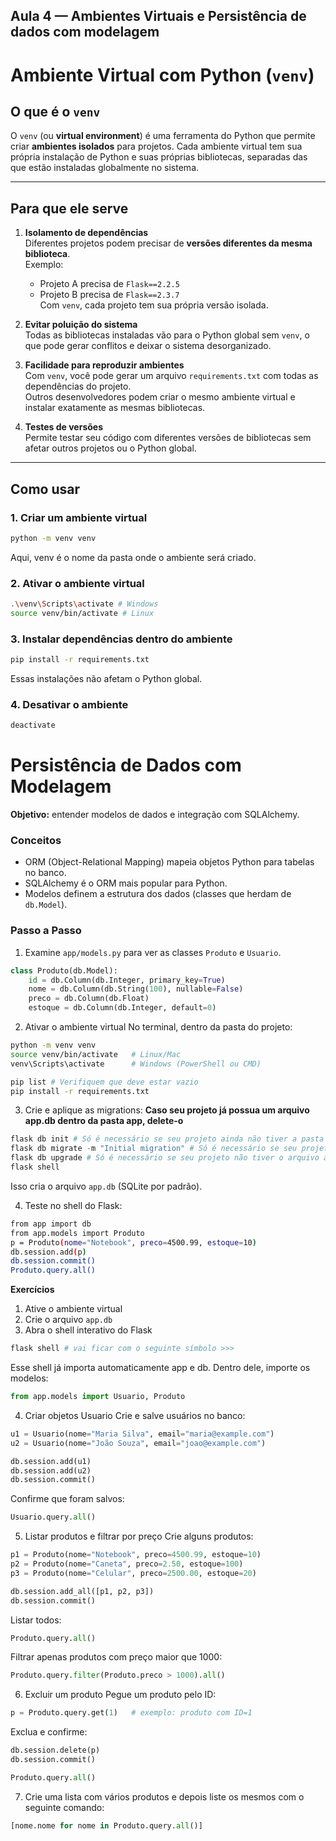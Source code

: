 ## Aula 4 — Ambientes Virtuais e Persistência de dados com modelagem

# Ambiente Virtual com Python (`venv`)

## O que é o `venv`

O `venv` (ou **virtual environment**) é uma ferramenta do Python que permite criar **ambientes isolados** para projetos. Cada ambiente virtual tem sua própria instalação de Python e suas próprias bibliotecas, separadas das que estão instaladas globalmente no sistema.

---

## Para que ele serve

1. **Isolamento de dependências**  
   Diferentes projetos podem precisar de **versões diferentes da mesma biblioteca**.  
   Exemplo:  
   - Projeto A precisa de `Flask==2.2.5`  
   - Projeto B precisa de `Flask==2.3.7`  
   Com `venv`, cada projeto tem sua própria versão isolada.

2. **Evitar poluição do sistema**  
   Todas as bibliotecas instaladas vão para o Python global sem `venv`, o que pode gerar conflitos e deixar o sistema desorganizado.

3. **Facilidade para reproduzir ambientes**  
   Com `venv`, você pode gerar um arquivo `requirements.txt` com todas as dependências do projeto.  
   Outros desenvolvedores podem criar o mesmo ambiente virtual e instalar exatamente as mesmas bibliotecas.

4. **Testes de versões**  
   Permite testar seu código com diferentes versões de bibliotecas sem afetar outros projetos ou o Python global.

---

## Como usar

### 1. Criar um ambiente virtual
```bash
python -m venv venv
```

Aqui, venv é o nome da pasta onde o ambiente será criado.

### 2. Ativar o ambiente virtual
```bash
.\venv\Scripts\activate # Windows
source venv/bin/activate # Linux
```

### 3. Instalar dependências dentro do ambiente
```bash
pip install -r requirements.txt
```
Essas instalações não afetam o Python global.

### 4. Desativar o ambiente
```bash
deactivate
```

# Persistência de Dados com Modelagem

**Objetivo:** entender modelos de dados e integração com SQLAlchemy.

### Conceitos
- ORM (Object-Relational Mapping) mapeia objetos Python para tabelas no banco.
- SQLAlchemy é o ORM mais popular para Python.
- Modelos definem a estrutura dos dados (classes que herdam de `db.Model`).

### Passo a Passo
1. Examine `app/models.py` para ver as classes `Produto` e `Usuario`.
```python
class Produto(db.Model):
    id = db.Column(db.Integer, primary_key=True)
    nome = db.Column(db.String(100), nullable=False)
    preco = db.Column(db.Float)
    estoque = db.Column(db.Integer, default=0)
```

2. Ativar o ambiente virtual
No terminal, dentro da pasta do projeto:
```bash
python -m venv venv
source venv/bin/activate   # Linux/Mac
venv\Scripts\activate      # Windows (PowerShell ou CMD)

pip list # Verifiquem que deve estar vazio
pip install -r requirements.txt
```

3. Crie e aplique as migrations:
**Caso seu projeto já possua um arquivo app.db dentro da pasta app, delete-o**
```python
flask db init # Só é necessário se seu projeto ainda não tiver a pasta migrations
flask db migrate -m "Initial migration" # Só é necessário se seu projeto não tiver o arquivo app.db
flask db upgrade # Só é necessário se seu projeto não tiver o arquivo app.db
flask shell
```
Isso cria o arquivo `app.db` (SQLite por padrão).

4. Teste no shell do Flask:
```bash
from app import db
from app.models import Produto
p = Produto(nome="Notebook", preco=4500.99, estoque=10)
db.session.add(p)
db.session.commit()
Produto.query.all()
```

**Exercícios**
1. Ative o ambiente virtual
2. Crie o arquivo `app.db`
3. Abra o shell interativo do Flask
```bash
flask shell # vai ficar com o seguinte símbolo >>>
```
Esse shell já importa automaticamente app e db.
Dentro dele, importe os modelos:
```python
from app.models import Usuario, Produto
```

4. Criar objetos Usuario
Crie e salve usuários no banco:
```python
u1 = Usuario(nome="Maria Silva", email="maria@example.com")
u2 = Usuario(nome="João Souza", email="joao@example.com")

db.session.add(u1)
db.session.add(u2)
db.session.commit()
```

Confirme que foram salvos:
```python
Usuario.query.all()
```

5. Listar produtos e filtrar por preço
Crie alguns produtos:
```python
p1 = Produto(nome="Notebook", preco=4500.99, estoque=10)
p2 = Produto(nome="Caneta", preco=2.50, estoque=100)
p3 = Produto(nome="Celular", preco=2500.00, estoque=20)

db.session.add_all([p1, p2, p3])
db.session.commit()
```

Listar todos:
```python
Produto.query.all()
```

Filtrar apenas produtos com preço maior que 1000:
```python
Produto.query.filter(Produto.preco > 1000).all()
```

6. Excluir um produto
Pegue um produto pelo ID:
```python
p = Produto.query.get(1)   # exemplo: produto com ID=1
```

Exclua e confirme:
```python
db.session.delete(p)
db.session.commit()

Produto.query.all()
```

7. Crie uma lista com vários produtos e depois liste os mesmos com o seguinte comando:
```python
[nome.nome for nome in Produto.query.all()]
```
